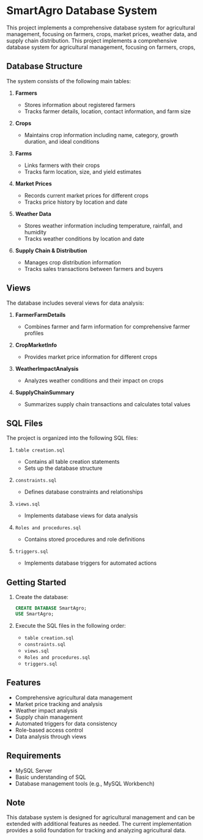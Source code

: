# SmartAgro Database System

This project implements a comprehensive database system for agricultural management, focusing on farmers, crops, market prices, weather data, and supply chain distribution.
This project implements a comprehensive database system for agricultural management, focusing on farmers, crops, 

## Database Structure

The system consists of the following main tables:

1. **Farmers**
   - Stores information about registered farmers
   - Tracks farmer details, location, contact information, and farm size

2. **Crops**
   - Maintains crop information including name, category, growth duration, and ideal conditions

3. **Farms**
   - Links farmers with their crops
   - Tracks farm location, size, and yield estimates

4. **Market Prices**
   - Records current market prices for different crops
   - Tracks price history by location and date

5. **Weather Data**
   - Stores weather information including temperature, rainfall, and humidity
   - Tracks weather conditions by location and date

6. **Supply Chain & Distribution**
   - Manages crop distribution information
   - Tracks sales transactions between farmers and buyers

## Views

The database includes several views for data analysis:

1. **FarmerFarmDetails**
   - Combines farmer and farm information for comprehensive farmer profiles

2. **CropMarketInfo**
   - Provides market price information for different crops

3. **WeatherImpactAnalysis**
   - Analyzes weather conditions and their impact on crops

4. **SupplyChainSummary**
   - Summarizes supply chain transactions and calculates total values

## SQL Files

The project is organized into the following SQL files:

1. `table creation.sql`
   - Contains all table creation statements
   - Sets up the database structure

2. `constraints.sql`
   - Defines database constraints and relationships

3. `views.sql`
   - Implements database views for data analysis

4. `Roles and procedures.sql`
   - Contains stored procedures and role definitions

5. `triggers.sql`
   - Implements database triggers for automated actions

## Getting Started

1. Create the database:
   ```sql
   CREATE DATABASE SmartAgro;
   USE SmartAgro;
   ```

2. Execute the SQL files in the following order:
   - `table creation.sql`
   - `constraints.sql`
   - `views.sql`
   - `Roles and procedures.sql`
   - `triggers.sql`

## Features

- Comprehensive agricultural data management
- Market price tracking and analysis
- Weather impact analysis
- Supply chain management
- Automated triggers for data consistency
- Role-based access control
- Data analysis through views

## Requirements

- MySQL Server
- Basic understanding of SQL
- Database management tools (e.g., MySQL Workbench)

## Note

This database system is designed for agricultural management and can be extended with additional features as needed. The current implementation provides a solid foundation for tracking and analyzing agricultural data.
